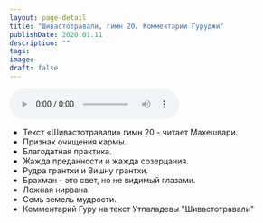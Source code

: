 ```yaml
---
layout: page-detail
title: "Шивастотравали, гимн 20. Комментарии Гуруджи"
publishDate: 2020.01.11
description: ""
tags:
image:
draft: false
---
```


<audio title="2020.01.11 - Шивастотравали, гимн 20. Комментарии Гуруджи.mp3" src="/upload/iblock/7bf/7bf8b533cebd59c26ec60f27b8ac4342.mp3" controls=""></audio>

* Текст «Шивастотравали» гимн 20 - читает Махешвари.
* Признак очищения кармы.
* Благодатная практика.
* Жажда преданности и жажда созерцания.
* Рудра грантхи и Вишну грантхи.
* Брахман - это свет, но не видимый глазами.
* Ложная нирвана.
* Семь земель мудрости.
* Комментарий Гуру на текст Утпаладевы "Шивастотравали"

  
